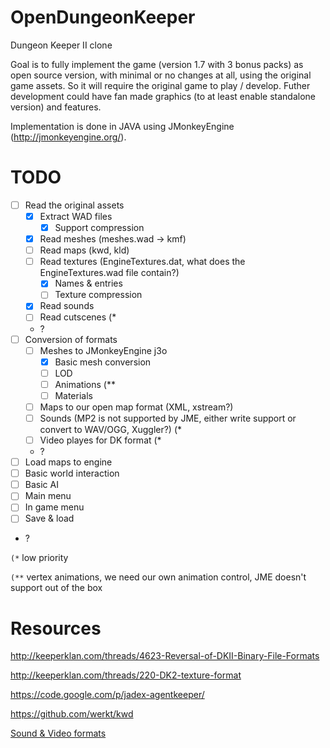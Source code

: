 OpenDungeonKeeper
=================

Dungeon Keeper II clone

Goal is to fully implement the game (version 1.7 with 3 bonus packs) as open source version, with minimal or no changes at all, using the original game assets. So it will require the original game to play / develop. Futher development could have fan made graphics (to at least enable standalone version) and features.

Implementation is done in JAVA using JMonkeyEngine (http://jmonkeyengine.org/).

TODO
====

- [ ] Read the original assets
  - [x] Extract WAD files
    - [x] Support compression
  - [x] Read meshes (meshes.wad -> kmf)
  - [ ] Read maps (kwd, kld)
  - [ ] Read textures (EngineTextures.dat, what does the EngineTextures.wad file contain?)
    - [x] Names & entries
    - [ ] Texture compression
  - [x] Read sounds
  - [ ] Read cutscenes (*
  - ?
- [ ] Conversion of formats
  - [ ] Meshes to JMonkeyEngine j3o
    - [x] Basic mesh conversion
    - [ ] LOD
    - [ ] Animations (**
    - [ ] Materials
  - [ ] Maps to our open map format (XML, xstream?)
  - [ ] Sounds (MP2 is not supported by JME, either write support or convert to WAV/OGG, Xuggler?) (*
  - [ ] Video playes for DK format (*
  - ?
- [ ] Load maps to engine
- [ ] Basic world interaction
- [ ] Basic AI
- [ ] Main menu
- [ ] In game menu
- [ ] Save & load
- ?
  
`(*` low priority

`(**` vertex animations, we need our own animation control, JME doesn't support out of the box

Resources
=========

http://keeperklan.com/threads/4623-Reversal-of-DKII-Binary-File-Formats

http://keeperklan.com/threads/220-DK2-texture-format

https://code.google.com/p/jadex-agentkeeper/

https://github.com/werkt/kwd

[Sound & Video formats](http://wiki.multimedia.cx/index.php?title=Electronic_Arts_Formats)
